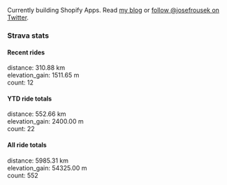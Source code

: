 Currently building Shopify Apps. Read [my blog](https://blog.rousek.name/) or [follow @josefrousek on Twitter](https://twitter.com/josefrousek).

### Strava stats

<!-- strava_stats starts -->
#### Recent rides

distance: 310.88 km  
elevation_gain: 1511.65 m  
count: 12


#### YTD ride totals

distance: 552.66 km  
elevation_gain: 2400.00 m  
count: 22


#### All ride totals

distance: 5985.31 km  
elevation_gain: 54325.00 m  
count: 552


<!-- strava_stats ends -->